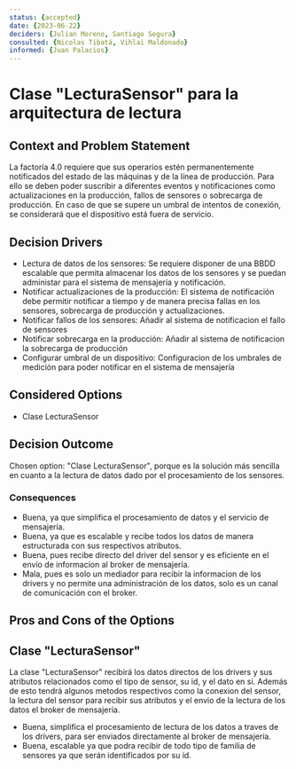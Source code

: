 ```yaml
---
status: {accepted}
date: {2023-06-22}
deciders: {Julian Moreno, Santiago Segura}
consulted: {Nicolas Tibatá, Vihlai Maldonado}
informed: {Juan Palacios}
---
```


# Clase "LecturaSensor" para la arquitectura de lectura

## Context and Problem Statement
La factoría 4.0 requiere que sus operarios estén permanentemente notificados del estado de las máquinas y de la línea de producción. Para ello se deben poder suscribir a diferentes eventos y notificaciones como actualizaciones en la producción, fallos de sensores o sobrecarga de producción. En caso de que se supere un umbral de intentos de conexión, se considerará que el dispositivo está fuera de servicio.

<!-- This is an optional element. Feel free to remove. -->
## Decision Drivers

* Lectura de datos de los sensores: Se requiere disponer de una BBDD escalable que permita almacenar los datos de los sensores y se puedan administar para el sistema de mensajería y notificación.
* Notificar actualizaciones de la producción: El sistema de notificación debe permitir notificar a tiempo y de manera precisa fallas en los sensores, sobrecarga de producción y actualizaciones.
* Notificar fallos de los sensores: Añadir al sistema de notificacion el fallo de sensores 
* Notificar sobrecarga en la producción: Añadir al sistema de notificacion la sobrecarga de producción
* Configurar umbral de un dispositivo: Configuracion de los umbrales de medición para poder notificar en el sistema de mensajería


## Considered Options
* Clase LecturaSensor

## Decision Outcome
Chosen option: "Clase LecturaSensor", porque es la solución más sencilla en cuanto a la lectura de datos dado por el procesamiento de los sensores.

### Consequences 
* Buena, ya que simplifica el procesamiento de datos y el servicio de mensajería.
* Buena, ya que es escalable y recibe todos los datos de manera estructurada con sus respectivos atributos.
* Buena, pues recibe directo del driver del sensor y es eficiente en el envio de informacion al broker de mensajería.
* Mala, pues es solo un mediador para recibir la informacion de los drivers y no permite una administración de los datos, solo es un canal de comunicación con el broker.

## Pros and Cons of the Options

## Clase "LecturaSensor"

La clase "LecturaSensor" recibirá los datos directos de los drivers y sus atributos relacionados como el tipo de sensor, su id, y el dato en si. Además de esto tendrá algunos metodos respectivos como la conexion del sensor, la lectura del sensor para recibir sus atributos y el envio de la lectura de los datos el broker de mensajería.

* Buena, simplifica el procesamiento de lectura de los datos a traves de los drivers, para ser enviados directamente al broker de mensajería.
* Buena, escalable ya que podra recibir de todo tipo de familia de sensores ya que serán identificados por su id.
